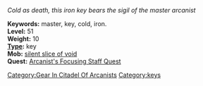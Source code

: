 *Cold as death, this iron key bears the sigil of the master arcanist*

**Keywords:** master, key, cold, iron.  
**Level:** 51  
**Weight:** 10  
**[Type](:Category:Object_Types.md "wikilink"):** key  
**Mob:** [silent slice of void](Silent_Slice_of_Void.md "wikilink")  
**Quest:** [Arcanist's Focusing Staff
Quest](Arcanist's_Focusing_Staff_Quest "wikilink")

[Category:Gear In Citadel Of
Arcanists](Category:Gear_In_Citadel_Of_Arcanists "wikilink")
[Category:keys](Category:keys "wikilink")
